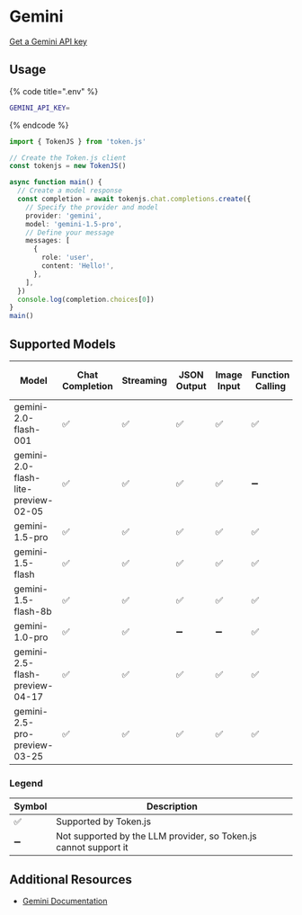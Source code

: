# Gemini

[Get a Gemini API key](https://ai.google.dev/gemini-api/docs/api-key)

## Usage

{% code title=".env" %}
```bash
GEMINI_API_KEY=
```
{% endcode %}

```typescript
import { TokenJS } from 'token.js'

// Create the Token.js client
const tokenjs = new TokenJS()

async function main() {
  // Create a model response
  const completion = await tokenjs.chat.completions.create({
    // Specify the provider and model
    provider: 'gemini',
    model: 'gemini-1.5-pro',
    // Define your message
    messages: [
      {
        role: 'user',
        content: 'Hello!',
      },
    ],
  })
  console.log(completion.choices[0])
}
main()
```

<!-- compatibility -->
## Supported Models

| Model                               | Chat Completion | Streaming | JSON Output | Image Input | Function Calling | N > 1 |
| ----------------------------------- | --------------- | --------- | ----------- | ----------- | ---------------- | ----- |
| gemini-2.0-flash-001                | ✅               | ✅         | ✅           | ✅           | ✅                | ✅     |
| gemini-2.0-flash-lite-preview-02-05 | ✅               | ✅         | ✅           | ✅           | ➖                | ✅     |
| gemini-1.5-pro                      | ✅               | ✅         | ✅           | ✅           | ✅                | ✅     |
| gemini-1.5-flash                    | ✅               | ✅         | ✅           | ✅           | ✅                | ✅     |
| gemini-1.5-flash-8b                 | ✅               | ✅         | ✅           | ✅           | ✅                | ✅     |
| gemini-1.0-pro                      | ✅               | ✅         | ➖           | ➖           | ✅                | ✅     |
| gemini-2.5-flash-preview-04-17      | ✅               | ✅         | ✅           | ✅           | ✅                | ✅     |
| gemini-2.5-pro-preview-03-25        | ✅               | ✅         | ✅           | ✅           | ✅                | ✅     |

### Legend
| Symbol             | Description                           |
|--------------------|---------------------------------------|
| :white_check_mark: | Supported by Token.js                 |
| :heavy_minus_sign: | Not supported by the LLM provider, so Token.js cannot support it     |
<!-- end compatibility -->

## Additional Resources

* [Gemini Documentation](https://ai.google.dev/gemini-api/docs)
